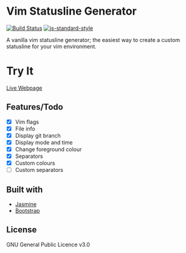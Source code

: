 # Vim Statusline Generator
[![Build Status](https://travis-ci.org/tomdaly/vim-statusline-generator.svg?branch=master)](https://travis-ci.org/tomdaly/vim-statusline-generator)
[![js-standard-style](https://img.shields.io/badge/code%20style-standard-brightgreen.svg?style=flat)](https://github.com/standard/standard)

A vanilla vim statusline generator; the easiest way to create a custom statusline for your vim environment.

# Try It
<a href="http://tdaly.co.uk/projects/vim-statusline-generator">Live Webpage</a>
<br>

## Features/Todo

- [x] Vim flags
- [x] File info
- [x] Display git branch
- [x] Display mode and time
- [x] Change foreground colour
- [x] Separators
- [x] Custom colours
- [ ] Custom separators

## Built with
- [Jasmine](https://jasmine.github.io/)
- [Bootstrap](https://getboostrap.com/)

## License
GNU General Public Licence v3.0
